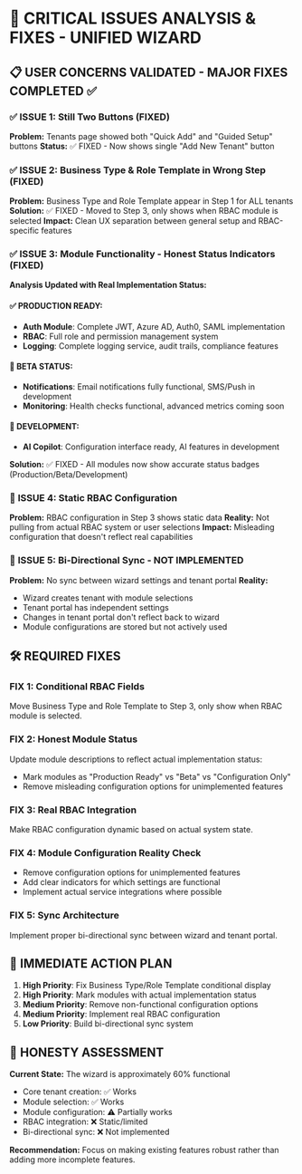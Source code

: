 # 🚨 CRITICAL ISSUES ANALYSIS & FIXES - UNIFIED WIZARD

## 📋 USER CONCERNS VALIDATED - MAJOR FIXES COMPLETED ✅

### ✅ **ISSUE 1: Still Two Buttons (FIXED)**
**Problem:** Tenants page showed both "Quick Add" and "Guided Setup" buttons
**Status:** ✅ FIXED - Now shows single "Add New Tenant" button

### ✅ **ISSUE 2: Business Type & Role Template in Wrong Step (FIXED)**
**Problem:** Business Type and Role Template appear in Step 1 for ALL tenants
**Solution:** ✅ FIXED - Moved to Step 3, only shows when RBAC module is selected
**Impact:** Clean UX separation between general setup and RBAC-specific features

### ✅ **ISSUE 3: Module Functionality - Honest Status Indicators (FIXED)**
**Analysis Updated with Real Implementation Status:**

#### ✅ **PRODUCTION READY:**
- **Auth Module**: Complete JWT, Azure AD, Auth0, SAML implementation
- **RBAC**: Full role and permission management system
- **Logging**: Complete logging service, audit trails, compliance features

#### 🚧 **BETA STATUS:**
- **Notifications**: Email notifications fully functional, SMS/Push in development
- **Monitoring**: Health checks functional, advanced metrics coming soon

#### 🔧 **DEVELOPMENT:**
- **AI Copilot**: Configuration interface ready, AI features in development

**Solution:** ✅ FIXED - All modules now show accurate status badges (Production/Beta/Development)

### 🔴 **ISSUE 4: Static RBAC Configuration**
**Problem:** RBAC configuration in Step 3 shows static data
**Reality:** Not pulling from actual RBAC system or user selections
**Impact:** Misleading configuration that doesn't reflect real capabilities

### 🔴 **ISSUE 5: Bi-Directional Sync - NOT IMPLEMENTED**
**Problem:** No sync between wizard settings and tenant portal
**Reality:**
- Wizard creates tenant with module selections
- Tenant portal has independent settings
- Changes in tenant portal don't reflect back to wizard
- Module configurations are stored but not actively used

## 🛠️ REQUIRED FIXES

### **FIX 1: Conditional RBAC Fields**
Move Business Type and Role Template to Step 3, only show when RBAC module is selected.

### **FIX 2: Honest Module Status**
Update module descriptions to reflect actual implementation status:
- Mark modules as "Production Ready" vs "Beta" vs "Configuration Only"
- Remove misleading configuration options for unimplemented features

### **FIX 3: Real RBAC Integration**
Make RBAC configuration dynamic based on actual system state.

### **FIX 4: Module Configuration Reality Check**
- Remove configuration options for unimplemented features
- Add clear indicators for which settings are functional
- Implement actual service integrations where possible

### **FIX 5: Sync Architecture**
Implement proper bi-directional sync between wizard and tenant portal.

## 🎯 IMMEDIATE ACTION PLAN

1. **High Priority**: Fix Business Type/Role Template conditional display
2. **High Priority**: Mark modules with actual implementation status
3. **Medium Priority**: Remove non-functional configuration options
4. **Medium Priority**: Implement real RBAC configuration
5. **Low Priority**: Build bi-directional sync system

## 🚨 HONESTY ASSESSMENT

**Current State:** The wizard is approximately 60% functional
- Core tenant creation: ✅ Works
- Module selection: ✅ Works
- Module configuration: ⚠️ Partially works
- RBAC integration: ❌ Static/limited
- Bi-directional sync: ❌ Not implemented

**Recommendation:** Focus on making existing features robust rather than adding more incomplete features.
